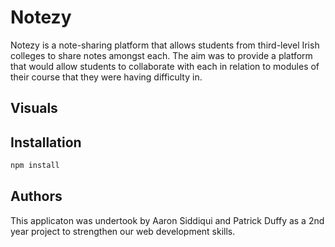 # Notezy

Notezy is a note-sharing platform that allows students from third-level Irish colleges to share notes amongst each. The aim was to provide a platform that would allow students to collaborate with each in relation to modules of their course that they were having difficulty in.

## Visuals


## Installation

```bash
npm install
```

## Authors
This applicaton was undertook by Aaron Siddiqui and Patrick Duffy as a 2nd year project to strengthen our web development skills.

